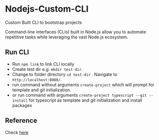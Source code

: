 # Nodejs-Custom-CLI

Custom Built CLI to bootstrap projects

Command-line interfaces (CLIs) built in Node.js allow you to automate repetitive tasks while leveraging the vast Node.js ecosystem.

## Run CLI

- Run `npm link` to link CLI locally 
- Create test dir e.g. `mkdir test-dir`.
- Change to folder directory `cd test-dir` . Navigate to `http://localhost:8080/`.
- run command without arguments `create-project` which will prompt for template and git initialization.
- or run command with arguments `create-project typescript --git --install` for typescript as template and git initialization and install packages

## Reference
Check [here](https://www.twilio.com/blog/how-to-build-a-cli-with-node-js)